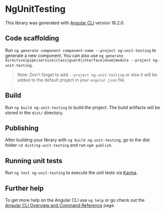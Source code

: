 # NgUnitTesting

This library was generated with [Angular CLI](https://github.com/angular/angular-cli) version 16.2.0.

## Code scaffolding

Run `ng generate component component-name --project ng-unit-testing` to generate a new component. You can also use `ng generate directive|pipe|service|class|guard|interface|enum|module --project ng-unit-testing`.

> Note: Don't forget to add `--project ng-unit-testing` or else it will be added to the default project in your `angular.json` file.

## Build

Run `ng build ng-unit-testing` to build the project. The build artifacts will be stored in the `dist/` directory.

## Publishing

After building your library with `ng build ng-unit-testing`, go to the dist folder `cd dist/ng-unit-testing` and run `npm publish`.

## Running unit tests

Run `ng test ng-unit-testing` to execute the unit tests via [Karma](https://karma-runner.github.io).

## Further help

To get more help on the Angular CLI use `ng help` or go check out the [Angular CLI Overview and Command Reference](https://angular.io/cli) page.
